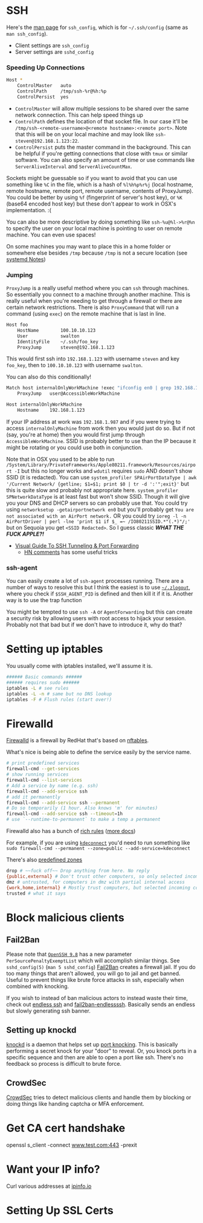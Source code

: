 # SSH
Here's the [man page](https://man.openbsd.org/ssh_config) for `ssh_config`,
which is for `~/.ssh/config` (same as `man ssh_config`).

- Client settings are `ssh_config`
- Server settings are `sshd_config`

### Speeding Up Connections

```bash
Host *
    ControlMaster   auto
    ControlPath     /tmp/ssh-%r@%h:%p
    ControlPersist  yes
```

- `ControlMaster` will allow multiple sessions to be shared over the same
network connection. This can help speed things up
- `ControlPath` defines the location of that socket file. In our case it'll be
`/tmp/ssh-<remote-username>@<remote hostname>:<remote port>`. Note that this
will be on your local machine and may look like `ssh-steven@192.168.1.123:22`.
- `ControlPersist` puts the master command in the background. This can be
helpful if you're getting connections that close with `tmux` or similar
software. You can also specify an amount of time or use commands like
`ServerAliveInterval` and `ServerAliveCountMax`.

Sockets might be guessable so if you want to avoid that you can use something
like `%C` in the file, which is a hash of `%l%h%p%r%j` (local hostname, remote
hostname, remote port, remote username, contents of ProxyJump). You could be
better by using `%f` (fingerprint of server's host key), or `%K` (base64 encoded
host key) but these don't appear to work in OSX's implementation. :(

You can also be more descriptive by doing something like `ssh-%u@%l->%r@%n` to
specify the user on your local machine is pointing to user on remote machine.
You can even use spaces!

On some machines you may want to place this in a home folder or somewhere else
besides `/tmp` because `/tmp` is not a secure location 
(see [systemd Notes](/Notes/systemd.md))

### Jumping 
`ProxyJump` is a really useful method where you can `ssh` through machines.
So essentially you connect to a machine through another machine.
This is really useful when you're needing to get through a firewall or there are
certain network restrictions.
There is also `ProxyCommand` that will run a command (using `exec`) on the
remote machine that is last in line.

```bash
Host foo
    HostName        100.10.10.123
    User            swalton
    IdentityFile    ~/.ssh/foo_key
    ProxyJump       steven@192.168.1.123
```
This would first ssh into `192.168.1.123` with username `steven` and key
`foo_key`, then to `100.10.10.123` with username `swalton`.

You can also do this conditionally!

```bash
Match host internalOnlyWorkMachine !exec "ifconfig en0 | grep 192.168.1.987"
    ProxyJump   user@AccessibleWorkMachine

Host internalOnlyWorkMachine
    Hostname    192.168.1.123
```

If your IP address at work was `192.168.1.987` and if you were trying to access
`internalOnlyMachine` from work then you would just do so. But if not (say,
you're at home) then you would first jump through `AccessibleWorkMachine`.
SSID is probably better to use than the IP because it might be rotating or you
could use both in conjunction. 

Note that in OSX you used to be able to run
`/System/Library/PrivateFrameworks/Apple80211.framework/Resources/airport -I`
but this no longer works and `wdutil` requires `sudo` AND doesn't show SSID (it
is redacted).
You can use 
`system_profiler SPAirPortDataType | awk '/Current Network/ {getline; $1=$1; print $0 | tr -d ':'";exit}'` 
but this is quite slow and probably not appropriate here.
`system_profiler SPNetworkDataType` is at least fast but won't show SSID.
Though it will give you your DNS and DHCP servers so can probably use that.
You could try using `networksetup -getairportnetwork en0` but you'll probably
get `You are not associated with an AirPort network.`
OR you could try `ioreg -l -n AirPortDriver | perl -lne 'print $1 if $_ =~ /IO80211SSID.*"(.*)"/;'`
but on Sequoia you get `<SSID Redacted>`.
So I guess classic ***WHAT THE FUCK APPLE?!***

- [Visual Guide To SSH Tunneling & Port
Forwarding](https://ittavern.com/visual-guide-to-ssh-tunneling-and-port-forwarding/)
    - [HN comments](https://news.ycombinator.com/item?id=41596818) has some
        useful tricks

### ssh-agent
You can easily create a lot of `ssh-agent` processes running.
There are a number of ways to resolve this but I think the easiest is to use
[`~/.zlogout`](https://zsh.sourceforge.io/Guide/zshguide02.html#l9), where you 
check if `$SSH_AGENT_PID` is defined and then kill it if it is.
Another way is to use the trap function

You might be tempted to use `ssh -A` or `AgentForwarding` but this can create a
security risk by allowing users with root access to hijack your session.
Probably not that bad but if we don't have to introduce it, why do that?

# Setting up iptables
You usually come with iptables installed, we'll assume it is.

```bash
###### Basic commands ###### 
###### requires sudo ###### 
iptables -L # see rules
iptables -L -n # same but no DNS lookup
iptables -F # Flush rules (start over!)

```

# Firewalld
[Firewalld](https://wiki.archlinux.org/title/Firewalld) is a firewall by RedHat
that's based on [nftables](https://wiki.archlinux.org/title/Nftables).

What's nice is being able to define the service easily by the service name. 
```bash
# print predefined services
firewall-cmd --get-services
# show running services
firewall-cmd --list-services
# Add a service by name (e.g. ssh)
firewall-cmd --add-service ssh
# add it permanently 
firewall-cmd --add-service ssh --permanent
# Do so temporarily (1 hour. Also knows 'm' for minutes)
firewall-cmd --add-service ssh --timeout=1h
# use `--runtime-to-permanent` to make a temp a permanent
```
Firewalld also has a bunch of [rich
rules](https://man.archlinux.org/man/firewalld.richlanguage.5) ([more
docs](https://firewalld.org/documentation/man-pages/firewalld.richlanguage.html))

For example, if you are using [`kdeconnect`](https://kdeconnect.kde.org/) you'd
need to run something like `sudo firewall-cmd --permanent --zone=public
--add-service=kdeconnect`

There's also [predefined
zones](https://firewalld.org/documentation/zone/predefined-zones.html)
```bash
drop # ~~fuck off~~ Drop anything from here. No reply
{public,external} # Don't trust other computers, so only selected incoming messages
dmz # untrusted, for computers in dmz with partial internal access
{work,home,internal} # Mostly trust computers, but selected incoming connections only 
trusted # what it says
```

# Block malicious clients
## Fail2Ban
Please note that [`OpenSSH 9.8`](https://www.openssh.com/txt/release-9.8) has a new parameter `PerSourcePenaltyExemptList`
which will accomplish similar things.
See `sshd_config(5)` (`man 5 sshd_config`)
[Fail2Ban](https://wiki.archlinux.org/title/fail2ban) creates a firewall jail.
If you do too many things that aren't allowed, you will go to jail and get
banned.
Useful to prevent things like brute force attacks in ssh, especially when
combined with knocking.

If you wish to instead of ban malicious actors to instead waste their time,
check out [endless ssh](https://github.com/skeeto/endlessh) and
[fail2ban-endlessssh](https://github.com/itskenny0/fail2ban-endlessh).
Basically sends an endless but slowly generating ssh banner.

## Setting up knockd
[knockd](https://man.archlinux.org/man/knockd.1) is a daemon that helps set up
[port knocking](https://wiki.archlinux.org/title/Port_knocking).
This is basically performing a secret knock for your "door" to reveal.
Or, you knock ports in a specific sequence and then are able to open a port like
ssh.
There's no feedback so process is difficult to brute force.



## CrowdSec
[CrowdSec](https://wiki.archlinux.org/title/CrowdSec) tries to detect malicious
clients and handle them by blocking or doing things like handing captcha or MFA
enforcement.

# Get CA cert handshake
openssl s_client -connect www.test.com:443 -prexit

# Want your IP info?
Curl various addresses at [ipinfo.io](https://ipinfo.io/)

# Setting Up SSL Certs
